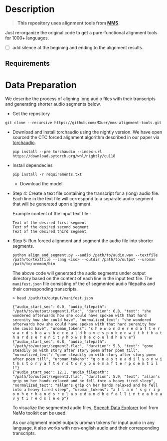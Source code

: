 # Description

> **This repository uses alignment tools from [MMS](https://research.facebook.com/publications/scaling-speech-technology-to-1000-languages/).**

Just re-organize the original code to get a pure-functional alignment tools for 1000+ languages.

- [ ] add silence at the begining and ending to the alignment results.

## Requirements


# Data Preparation

We describe the process of aligning long audio files with their transcripts and generating shorter audio segments below.

- Get the repository

```shell
git clone --recursive https://github.com/MXuer/mms-alignment-tools.git
```

- Download and install torchaudio using the nightly version. We have open sourced the CTC forced alignment algorithm described in our paper via [torchaudio](https://github.com/pytorch/audio/pull/3348).

  ```
  pip install --pre torchaudio --index-url https://download.pytorch.org/whl/nightly/cu118
  ```
- Install dependecies

  ```
  pip install -r requirements.txt
  ```
  - Download the model
- Step 4: Create a text file containing the transcript for a (long) audio file. Each line in the text file will correspond to a separate audio segment that will be generated upon alignment.

  Example content of the input text file :

  ```
  Text of the desired first segment
  Text of the desired second segment
  Text of the desired third segment
  ```
- Step 5: Run forced alignment and segment the audio file into shorter segments.

  ```
  python align_and_segment.py --audio /path/to/audio.wav --textfile /path/to/textfile --lang <iso> --outdir /path/to/output --uroman /path/to/uroman/bin 
  ```
  The above code  will generated the audio segments under output directory based on the content of each line in the input text file. The `manifest.json` file consisting of the of segmented audio filepaths and their corresponding transcripts.

  ```
  > head /path/to/output/manifest.json 

  {"audio_start_sec": 0.0, "audio_filepath": "/path/to/output/segment1.flac", "duration": 6.8, "text": "she wondered afterwards how she could have spoken with that hard serenity how she could have", "normalized_text": "she wondered afterwards how she could have spoken with that hard serenity how she could have", "uroman_tokens": "s h e w o n d e r e d a f t e r w a r d s h o w s h e c o u l d h a v e s p o k e n w i t h t h a t h a r d s e r e n i t y h o w s h e c o u l d h a v e"}
  {"audio_start_sec": 6.8, "audio_filepath": "/path/to/output/segment2.flac", "duration": 5.3, "text": "gone steadily on with story after story poem after poem till", "normalized_text": "gone steadily on with story after story poem after poem till", "uroman_tokens": "g o n e s t e a d i l y o n w i t h s t o r y a f t e r s t o r y p o e m a f t e r p o e m t i l l"}
  {"audio_start_sec": 12.1, "audio_filepath": "/path/to/output/segment3.flac", "duration": 5.9, "text": "allan's grip on her hands relaxed and he fell into a heavy tired sleep", "normalized_text": "allan's grip on her hands relaxed and he fell into a heavy tired sleep", "uroman_tokens": "a l l a n ' s g r i p o n h e r h a n d s r e l a x e d a n d h e f e l l i n t o a h e a v y t i r e d s l e e p"}
  ```
  To visualize the segmented audio files, [Speech Data Explorer](https://github.com/NVIDIA/NeMo/tree/main/tools/speech_data_explorer) tool from NeMo toolkit can be used.

  As our alignment model outputs uroman tokens for input audio in any language, it also works with non-english audio and their corresponding transcripts.
